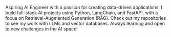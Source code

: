 Aspiring AI Engineer with a passion for creating data-driven applications. I build full-stack AI projects using Python, LangChain, and FastAPI, with a focus on Retrieval-Augmented Generation (RAG). Check out my repositories to see my work with LLMs and vector databases. Always learning and open to new challenges in the AI space!

